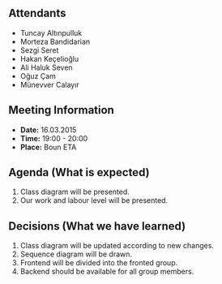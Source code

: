 ## Attendants ##
  * Tuncay Altınpulluk
  * Morteza Bandidarian
  * Sezgi Seret
  * Hakan Keçelioğlu
  * Ali Haluk Seven
  * Oğuz Çam
  * Münevver Calayır

## Meeting Information ##
  * **Date:** 16.03.2015
  * **Time:** 19:00 - 20:00
  * **Place:** Boun ETA

## Agenda (What is expected) ##

  1. Class diagram will be presented.
  1. Our work and labour level will be presented.

## Decisions (What we have learned) ##

  1. Class diagram will be updated according to new changes.
  1. Sequence diagram will be drawn.
  1. Frontend will be divided into the fronted group.
  1. Backend should be available for all group members.
